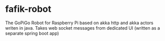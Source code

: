 # fafik-robot
The GoPiGo Robot for Raspberry Pi based on akka http and akka actors writen in java. Takes web socket messages from dedicated UI (written as a separate spring boot app)
